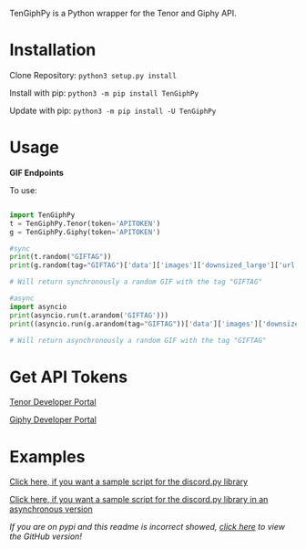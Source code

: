 TenGiphPy is a Python wrapper for the Tenor and Giphy API.

Installation
===============
Clone Repository: ``python3 setup.py install``

Install with pip: ``python3 -m pip install TenGiphPy``

Update with pip: ``python3 -m pip install -U TenGiphPy``

Usage
=====
**GIF Endpoints**

To use:

```python

import TenGiphPy
t = TenGiphPy.Tenor(token='APITOKEN')
g = TenGiphPy.Giphy(token='APITOKEN')

#sync
print(t.random("GIFTAG"))
print(g.random(tag="GIFTAG")['data']['images']['downsized_large']['url'])

# Will return synchronously a random GIF with the tag "GIFTAG"

#async
import asyncio
print(asyncio.run(t.arandom('GIFTAG')))
print((asyncio.run(g.arandom(tag="GIFTAG"))['data']['images']['downsized_large']['url']))

# Will return asynchronously a random GIF with the tag "GIFTAG"

```

Get API Tokens
==============
[Tenor Developer Portal](https://tenor.com/developer/dashboard)

[Giphy Developer Portal](https://developers.giphy.com/)

Examples
=========
[Click here, if you want a sample script for the discord.py library](https://gist.github.com/realSnosh/3eae65975e09e3f60fbeeee393054cf2)

[Click here, if you want a sample script for the discord.py library in an asynchronous version](https://gist.github.com/realSnosh/735adb1660823261a881f4b17276cd9e)

_If you are on pypi and this readme is incorrect showed, [click here](https://github.com/realSnosh/TenGiphPy) to view the GitHub version!_